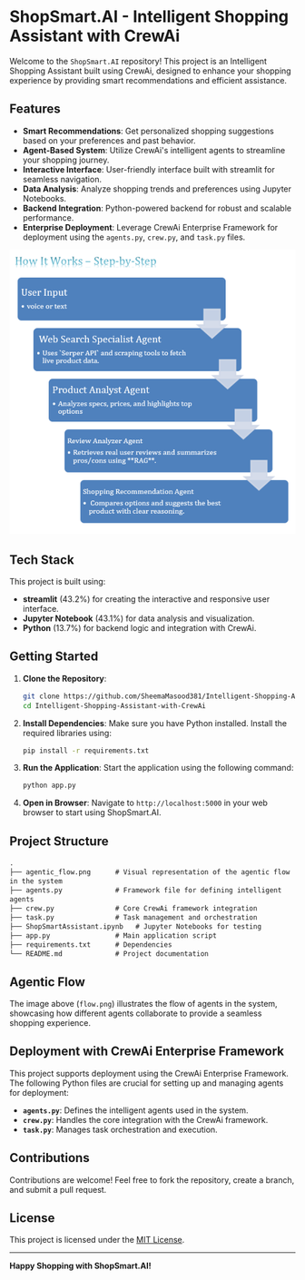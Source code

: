 # ShopSmart.AI - Intelligent Shopping Assistant with CrewAi


Welcome to the `ShopSmart.AI` repository! This project is an Intelligent Shopping Assistant built using CrewAi, designed to enhance your shopping experience by providing smart recommendations and efficient assistance.

## Features
- **Smart Recommendations**: Get personalized shopping suggestions based on your preferences and past behavior.
- **Agent-Based System**: Utilize CrewAi's intelligent agents to streamline your shopping journey.
- **Interactive Interface**: User-friendly interface built with streamlit for seamless navigation.
- **Data Analysis**: Analyze shopping trends and preferences using Jupyter Notebooks.
- **Backend Integration**: Python-powered backend for robust and scalable performance.
- **Enterprise Deployment**: Leverage CrewAi Enterprise Framework for deployment using the `agents.py`, `crew.py`, and `task.py` files.


![Agentic Flow](flow.png)

## Tech Stack
This project is built using:
- **streamlit** (43.2%) for creating the interactive and responsive user interface.
- **Jupyter Notebook** (43.1%) for data analysis and visualization.
- **Python** (13.7%) for backend logic and integration with CrewAi.

  

## Getting Started

1. **Clone the Repository**:
   ```bash
   git clone https://github.com/SheemaMasood381/Intelligent-Shopping-Assistant-with-CrewAi.git
   cd Intelligent-Shopping-Assistant-with-CrewAi
   ```

2. **Install Dependencies**:
   Make sure you have Python installed. Install the required libraries using:
   ```bash
   pip install -r requirements.txt
   ```

3. **Run the Application**:
   Start the application using the following command:
   ```bash
   python app.py
   ```

4. **Open in Browser**:
   Navigate to `http://localhost:5000` in your web browser to start using ShopSmart.AI.

## Project Structure
```
.
├── agentic_flow.png      # Visual representation of the agentic flow in the system
├── agents.py             # Framework file for defining intelligent agents
├── crew.py               # Core CrewAi framework integration
├── task.py               # Task management and orchestration
├── ShopSmartAssistant.ipynb   # Jupyter Notebooks for testing 
├── app.py                # Main application script
├── requirements.txt      # Dependencies
└── README.md             # Project documentation
```

## Agentic Flow
The image above (`flow.png`) illustrates the flow of agents in the system, showcasing how different agents collaborate to provide a seamless shopping experience.

## Deployment with CrewAi Enterprise Framework
This project supports deployment using the CrewAi Enterprise Framework. The following Python files are crucial for setting up and managing agents for deployment:
- **`agents.py`**: Defines the intelligent agents used in the system.
- **`crew.py`**: Handles the core integration with the CrewAi framework.
- **`task.py`**: Manages task orchestration and execution.

## Contributions
Contributions are welcome! Feel free to fork the repository, create a branch, and submit a pull request.

## License
This project is licensed under the [MIT License](LICENSE).

---
**Happy Shopping with ShopSmart.AI!**
